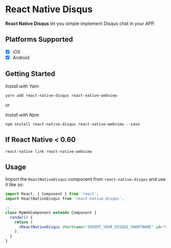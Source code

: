 # React Native Disqus


**React Native Disqus** let you simple implement Disqus chat in your APP.


## Platforms Supported

- [x] iOS
- [x] Android

## Getting Started

*Install with Yarn*

`yarn add react-native-disqus react-native-webview` 

or

*Install with Npm*

`npm install react-native-disqus react-native-webview --save` 

## If React Native < 0.60

`react-native link react-native-webview` 


## Usage

Import the `ReactNativeDisqus` component from `react-native-disqus` and use it like so:

```jsx
import React, { Component } from 'react';
import ReactNativeDisqus from 'react-native-disqus';

// ...
class MyWebComponent extends Component {
  render() {
    return (
      <ReactNativeDisqus shortname="INSERT_YOUR_DISQUS_SHORTNAME" id="UNIQUE_TOPIC_ID" />
    );
  }
}
```




